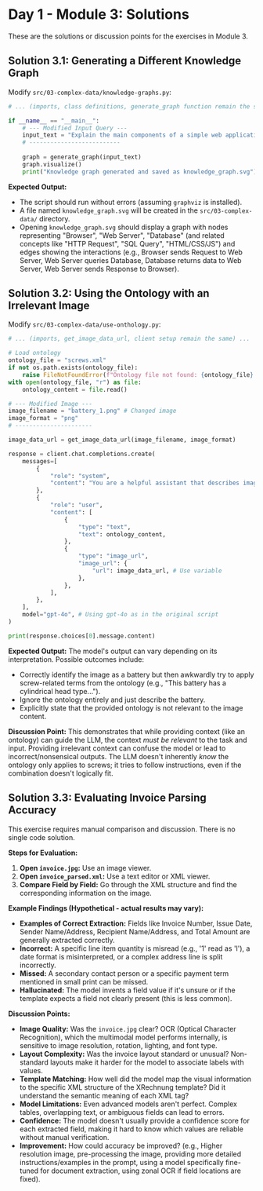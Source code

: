 # Day 1 - Module 3: Solutions

These are the solutions or discussion points for the exercises in Module 3.

## Solution 3.1: Generating a Different Knowledge Graph

Modify `src/03-complex-data/knowledge-graphs.py`:

```python
# ... (imports, class definitions, generate_graph function remain the same) ...

if __name__ == "__main__":
    # --- Modified Input Query --- 
    input_text = "Explain the main components of a simple web application: browser, web server, database, and how they interact."
    # --------------------------
    
    graph = generate_graph(input_text)
    graph.visualize()
    print("Knowledge graph generated and saved as knowledge_graph.svg")

```

**Expected Output:**
*   The script should run without errors (assuming `graphviz` is installed).
*   A file named `knowledge_graph.svg` will be created in the `src/03-complex-data/` directory.
*   Opening `knowledge_graph.svg` should display a graph with nodes representing "Browser", "Web Server", "Database" (and related concepts like "HTTP Request", "SQL Query", "HTML/CSS/JS") and edges showing the interactions (e.g., Browser sends Request to Web Server, Web Server queries Database, Database returns data to Web Server, Web Server sends Response to Browser).

## Solution 3.2: Using the Ontology with an Irrelevant Image

Modify `src/03-complex-data/use-onthology.py`:

```python
# ... (imports, get_image_data_url, client setup remain the same) ...

# Load ontology
ontology_file = "screws.xml"
if not os.path.exists(ontology_file):
    raise FileNotFoundError(f"Ontology file not found: {ontology_file}. Run create_onthologies.py first.")
with open(ontology_file, "r") as file:
    ontology_content = file.read()

# --- Modified Image --- 
image_filename = "battery_1.png" # Changed image
image_format = "png"
# ----------------------

image_data_url = get_image_data_url(image_filename, image_format)

response = client.chat.completions.create(
    messages=[
        {
            "role": "system",
            "content": "You are a helpful assistant that describes images in details. Make use of the onology provided to describe the image.",
        },
        {
            "role": "user",
            "content": [
                {
                    "type": "text",
                    "text": ontology_content,
                },
                {
                    "type": "image_url",
                    "image_url": {
                        "url": image_data_url, # Use variable
                    },
                },
            ],
        },
    ],
    model="gpt-4o", # Using gpt-4o as in the original script
)

print(response.choices[0].message.content)

```

**Expected Output:**
The model's output can vary depending on its interpretation. Possible outcomes include:
*   Correctly identify the image as a battery but then awkwardly try to apply screw-related terms from the ontology (e.g., "This battery has a cylindrical head type...").
*   Ignore the ontology entirely and just describe the battery.
*   Explicitly state that the provided ontology is not relevant to the image content.

**Discussion Point:** This demonstrates that while providing context (like an ontology) can guide the LLM, the context *must be relevant* to the task and input. Providing irrelevant context can confuse the model or lead to incorrect/nonsensical outputs. The LLM doesn't inherently *know* the ontology only applies to screws; it tries to follow instructions, even if the combination doesn't logically fit.

## Solution 3.3: Evaluating Invoice Parsing Accuracy

This exercise requires manual comparison and discussion. There is no single code solution.

**Steps for Evaluation:**

1.  **Open `invoice.jpg`:** Use an image viewer.
2.  **Open `invoice_parsed.xml`:** Use a text editor or XML viewer.
3.  **Compare Field by Field:** Go through the XML structure and find the corresponding information on the image.

**Example Findings (Hypothetical - actual results may vary):**

*   **Examples of Correct Extraction:** Fields like Invoice Number, Issue Date, Sender Name/Address, Recipient Name/Address, and Total Amount are generally extracted correctly.
*   **Incorrect:** A specific line item quantity is misread (e.g., '1' read as 'l'), a date format is misinterpreted, or a complex address line is split incorrectly.
*   **Missed:** A secondary contact person or a specific payment term mentioned in small print can be missed.
*   **Hallucinated:** The model invents a field value if it's unsure or if the template expects a field not clearly present (this is less common).

**Discussion Points:**
*   **Image Quality:** Was the `invoice.jpg` clear? OCR (Optical Character Recognition), which the multimodal model performs internally, is sensitive to image resolution, rotation, lighting, and font type.
*   **Layout Complexity:** Was the invoice layout standard or unusual? Non-standard layouts make it harder for the model to associate labels with values.
*   **Template Matching:** How well did the model map the visual information to the specific XML structure of the XRechnung template? Did it understand the semantic meaning of each XML tag?
*   **Model Limitations:** Even advanced models aren't perfect. Complex tables, overlapping text, or ambiguous fields can lead to errors.
*   **Confidence:** The model doesn't usually provide a confidence score for each extracted field, making it hard to know which values are reliable without manual verification.
*   **Improvement:** How could accuracy be improved? (e.g., Higher resolution image, pre-processing the image, providing more detailed instructions/examples in the prompt, using a model specifically fine-tuned for document extraction, using zonal OCR if field locations are fixed).
